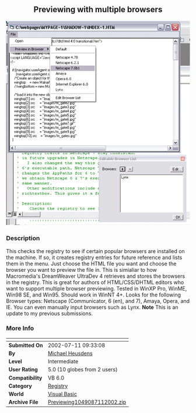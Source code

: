 ﻿<div align="center">

## Previewing with multiple browsers

<img src="PIC2002711102368082.gif">
</div>

### Description

This checks the registry to see if certain popular browsers are installed on the machine. If so, it creates registry entries for future reference and lists them in the menu. Just choose the HTML file you want and choose the browser you want to preview the file in. This is simialiar to how Macromedia's DreamWeaver UltraDev 4 retrieves and stores the browsers in the registry. This is great for authors of HTML/CSS/DHTML editors who want to support multiple browser previewing. Tested in WinXP Pro, WinME, Win98 SE, and Win95. Should work in WinNT 4+. Looks for the following Browser types: Netscape (Communicator, 6 (en), and 7), Amaya, Opera, and IE. You can even manually input browsers such as Lynx. **Note** This is an update to my previous submissions.
 
### More Info
 


<span>             |<span>
---                |---
**Submitted On**   |2002-07-11 09:33:08
**By**             |[Michael Heusdens](https://github.com/Planet-Source-Code/PSCIndex/blob/master/ByAuthor/michael-heusdens.md)
**Level**          |Intermediate
**User Rating**    |5.0 (10 globes from 2 users)
**Compatibility**  |VB 6\.0
**Category**       |[Registry](https://github.com/Planet-Source-Code/PSCIndex/blob/master/ByCategory/registry__1-36.md)
**World**          |[Visual Basic](https://github.com/Planet-Source-Code/PSCIndex/blob/master/ByWorld/visual-basic.md)
**Archive File**   |[Previewing1049087112002\.zip](https://github.com/Planet-Source-Code/michael-heusdens-previewing-with-multiple-browsers__1-36806/archive/master.zip)








